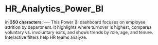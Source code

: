 # HR_Analytics_Power_BI
in **350 characters**:  ---  This Power BI dashboard focuses on employee attrition by department. It highlights where turnover is highest, compares voluntary vs. involuntary exits, and shows trends by role, age, and tenure. Interactive filters help HR teams analyze.
